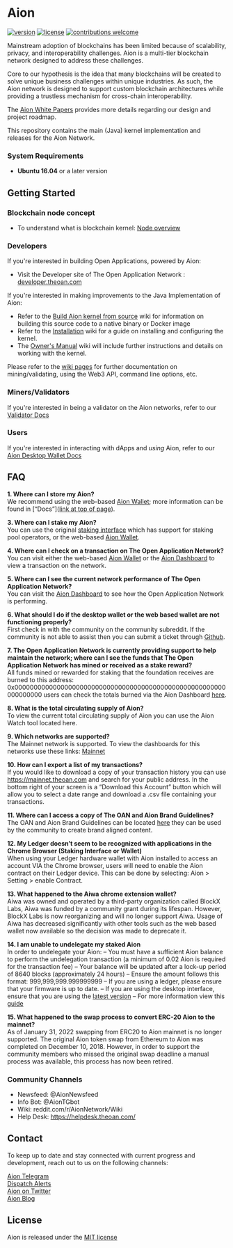 # Aion

[![version](https://img.shields.io/github/tag/aionnetwork/aion.svg)](https://github.com/aionnetwork/aion/releases/latest)
[![license](https://img.shields.io/github/license/aionnetwork/aion.svg)](https://github.com/aionnetwork/aion/blob/master/LICENSE)
[![contributions welcome](https://img.shields.io/badge/contributions-welcome-brightgreen.svg?style=flat)](https://github.com/aionnetwork/aion/issues)  

Mainstream adoption of blockchains has been limited because of scalability, privacy, and interoperability challenges. Aion is a multi-tier blockchain network designed to address these challenges. 

Core to our hypothesis is the idea that many blockchains will be created to solve unique business challenges within unique industries. As such, the Aion network is designed to support custom blockchain architectures while providing a trustless mechanism for cross-chain interoperability. 

The [Aion White Papers](https://aion.network/developers/#whitepapers) provides more details regarding our design and project roadmap. 

This repository contains the main (Java) kernel implementation and releases for the Aion Network.

### System Requirements

* **Ubuntu 16.04** or a later version

## Getting Started

### Blockchain node concept

* To understand what is blockchain kernel: [Node overview](https://developer.theoan.com/docs/custom-kits/nodes/overview)

### Developers
If you're interested in building Open Applications, powered by Aion:
* Visit the Developer site of The Open Application Network : [developer.theoan.com](https://developer.theoan.com)

If you're interested in making improvements to the Java Implementation of Aion:

* Refer to the [Build Aion kernel from source](https://github.com/aionnetwork/aion/wiki/Build-Aion-kernel-from-source) wiki for information on building this source code to a native binary or Docker image
* Refer to the [Installation](https://github.com/aionnetwork/aion/wiki/Installation) wiki for a guide on installing and configuring the kernel.
* The [Owner's Manual](https://github.com/aionnetwork/aion/wiki/Aion-Owner's-Manual) wiki will include further instructions and details on working with the kernel.

Please refer to the [wiki pages](https://github.com/aionnetwork/aion/wiki) for further documentation on mining/validating, using the Web3 API, command line options, etc.

### Miners/Validators
If you're interested in being a validator on the Aion networks, refer to our [Validator Docs](https://validators.theoan.com/docs)

### Users
If you're interested in interacting with dApps and _using_ Aion, refer to our [Aion Desktop Wallet Docs](https://docs-aion.theoan.com/docs/wallets)

## FAQ
**1. Where can I store my Aion?**  
We recommend using the web-based [Aion Wallet](https://my-aion.theoan.com/); more information can be found in [“Docs”]([link at top of page](https://docs-aion.theoan.com/docs)).

**3. Where can I stake my Aion?**  
You can use the original [staking interface](https://staking.theoan.com/staking) which has support for staking pool operators, or the web-based [Aion Wallet](https://my-aion.theoan.com/).

**4. Where can I check on a transaction on The Open Application Network?**  
You can visit either the web-based [Aion Wallet](https://my-aion.theoan.com/) or the [Aion Dashboard](https://mainnet.theoan.com/#/dashboard) to view a transaction on the network.

**5. Where can I see the current network performance of The Open Application Network?**  
You can visit the [Aion Dashboard](https://mainnet.theoan.com/#/dashboard) to see how the Open Application Network is performing.

**6. What should I do if the desktop wallet or the web based wallet are not functioning properly?**  
First check in with the community on the community subreddit. If the community is not able to assist then you can submit a ticket through [Github](https://github.com/aionnetwork/aion/issues).

**7. The Open Application Network is currently providing support to help maintain the network; where can I see the funds that The Open Application Network has mined or received as a stake reward?**  
All funds mined or rewarded for staking that the foundation receives are burned to this address: 0x0000000000000000000000000000000000000000000000000000000000000000 users can check the totals burned via the Aion Dashboard [here](https://mainnet.theoan.com/#/account/0000000000000000000000000000000000000000000000000000000000000000).

**8. What is the total circulating supply of Aion?**  
To view the current total circulating supply of Aion you can use the Aion Watch tool located here.

**9. Which networks are supported?**  
The Mainnet network is supported. To view the dashboards for this networks use these links: [Mainnet](https://mainnet.theoan.com/#/dashboard) 

**10. How can I export a list of my transactions?**  
If you would like to download a copy of your transaction history you can use https://mainnet.theoan.com and search for your public address. In the bottom right of your screen is a “Download this Account” button which will allow you to select a date range and download a .csv file containing your transactions.

**11. Where can I access a copy of The OAN and Aion Brand Guidelines?**  
The OAN and Aion Brand Guidelines can be located [here](https://aion.theoan.com/wp-content/uploads/sites/2/2021/05/The-OAN-and-Aion-Brand-Guidelines.pdf) they can be used by the community to create brand aligned content.

**12. My Ledger doesn’t seem to be recognized with applications in the Chrome Browser (Staking Interface or Wallet)**  
When using your Ledger hardware wallet with Aion installed to access an account VIA the Chrome browser, users will need to enable the Aion contract on their Ledger device. This can be done by selecting: Aion > Setting > enable Contract.

**13. What happened to the Aiwa chrome extension wallet?**  
Aiwa was owned and operated by a third-party organization called BlockX Labs, Aiwa was funded by a community grant during its lifespan. However, BlockX Labs is now reorganizing and will no longer support Aiwa. Usage of Aiwa has decreased significantly with other tools such as the web based wallet now available so the decision was made to deprecate it. 

**14. I am unable to undelegate my staked Aion**  
In order to undelegate your Aion:
– You must have a sufficient Aion balance to perform the undelegation transaction (a minimum of 0.02 Aion is required for the transaction fee)
– Your balance will be updated after a lock-up period of 8640 blocks (approximately 24 hours)
– Ensure the amount follows this format: 999,999,999.999999999
– If you are using a ledger, please ensure that your firmware is up to date.
– If you are using the desktop interface, ensure that you are using the [latest version](https://github.com/aionnetwork/aion_staking_interface/releases/tag/0.10.0)
– For more information view this [guide](https://docs-aion.theoan.com/docs/staking-and-earning)

**15. What happened to the swap process to convert ERC-20 Aion to the mainnet?**  
As of January 31, 2022 swapping from ERC20 to Aion mainnet is no longer supported. The original Aion token swap from Ethereum to Aion was completed on December 10, 2018. However, in order to support the community members who missed the original swap deadline a manual process was available, this process has now been retired. 

### Community Channels
- Newsfeed: @AionNewsfeed
- Info Bot: @AionTGbot
- Wiki: reddit.com/r/AionNetwork/Wiki
- Help Desk: https://helpdesk.theoan.com/


## Contact

To keep up to date and stay connected with current progress and development, reach out to us on the following channels:

[Aion Telegram](https://t.me/aion_blockchain)  
[Dispatch Alerts](https://getdispatch.co)  
[Aion on Twitter](https://twitter.com/Aion_OAN)  
[Aion Blog](https://blog.aion.network/)


## License

Aion is released under the [MIT license](https://github.com/aionnetwork/aion/blob/master/LICENSE)
